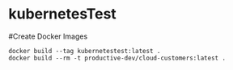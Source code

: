 # kubernetesTest

#Create Docker Images
```
docker build --tag kubernetestest:latest .
docker build --rm -t productive-dev/cloud-customers:latest .
```
